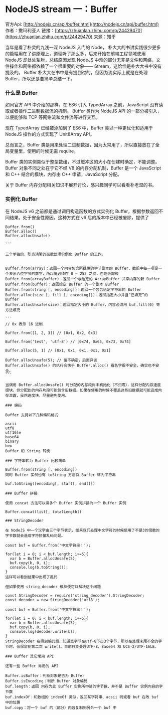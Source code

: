 # NodeJS stream 一：Buffer
官方Api: [http://nodejs.cn/api/buffer.html](http://nodejs.cn/api/buffer.html)
作者：撒玛利亚人
链接：[https://zhuanlan.zhihu.com/p/24429470](https://zhuanlan.zhihu.com/p/24429470)
来源：知乎

当年是看了朴灵的九浅一深 NodeJS 入门的 Node， 朴大大的书讲实践很少更多的篇幅用在了讲原理上，道理听了那么多，后来开始在前端工程领域使用 NodeJS 却处处掣肘，总结原因发现 NodeJS 中难的部分无非是文件和网络，文件操作和网络都依赖了一个很重要的对象—— Stream，这恰恰是朴大大书中没有提及的。
Buffer 朴大大在书中是有提到过的，但因为流实际上就是在处理 Buffer，所以还是要简单总结一下。

### 什么是 Buffer

如同官方 API 中介绍的那样，在 ES6 引入 TypedArray 之前，JavaScript 没有读取或者操作二进制数据流的机制。 Buffer 类作为 NodeJS API 的一部分被引入，以便能够和 TCP 等网络流和文件流等进行交互。

现在 TypedArray 已经被添加到了 ES6 中，Buffer 类以一种更优化和适用于 NodeJS 操作的方式实现了 Unit8Array API。

总而言之，Buffer 类是用来处理二进制数据，因为太常用了，所以直接放在了全局变量里，使用的时候无需 require。

Buffer 类的实例类似于整型数组，不过缓冲区的大小在创建时确定，不能调整。Buffer 对象不同之处在于它不经 V8 的内存分配机制，Buffer 是一个 JavaScript 和 C++ 结合的模块，内存由 C++ 申请，JavaScript 分配。

关于 Buffer 内存分配相关知识不展开讨论，感兴趣同学可以看看朴老湿的书。

### 实例化 Buffer

在 NodeJS v6 之前都是通过调用构造函数的方式实例化 Buffer，根据参数返回不同结果。处于安全性原因，这种方式在 v6 后的版本中已经被废除，提供了

````
Buffer.from()
Buffer.alloc()
Buffer.allocUnsafe()

```

三个单独的，职责清晰的函数处理实例化 Buffer 的工作。


Buffer.from(array)：返回一个内容包含所提供的字节副本的 Buffer，数组中每一项是一个表示八位字节的数字，所以值必须在 0 ~ 255 之间，否则会取模
Buffer.from(arrayBuffer)：返回一个与给定的 ArrayBuffer 共享内存的新 Buffer
Buffer.from(buffer)：返回给定 Buffer 的一个副本 Buffer
Buffer.from(string [, encoding])：返回一个包含给定字符串的 Buffer
Buffer.alloc(size [, fill [, encoding]])：返回指定大小并且“已填充”的 Buffer
Buffer.allocUnsafe(size)：返回指定大小的 Buffer，内容必须用 buf.fill(0) 等方法填充

```
// 0x 表示 16 进制

Buffer.from([1, 2, 3]) // [0x1, 0x2, 0x3]

Buffer.from('test', 'utf-8') // [0x74, 0x65, 0x73, 0x74]

Buffer.alloc(5, 1) // [0x1, 0x1, 0x1, 0x1, 0x1]

Buffer.allocUnsafe(5); // 值不确定，后面详谈
Buffer.allocUnsafe() 的执行会快于 Buffer.alloc() 看名字很不安全，确实也不安全。
```

当调用 Buffer.allocUnsafe() 时分配的内存段尚未初始化（不归零），这样分配内存速度很块，但分配到的内存片段可能包含旧数据。如果在使用的时候不覆盖这些旧数据就可能造成内存泄露，虽然速度快，尽量避免使用。

### 编码

Buffer 支持以下几种编码格式

ascii
utf8
utf16le
base64
binary
hex
Buffer 和 String 转换

### 字符串转为 Buffer 比较简单

Buffer.from(string [, encoding])
同时 Buffer 实例也有 toString 方法将 Buffer 转为字符串

buf.toString([encoding[, start[, end]]])

### Buffer 拼接

使用 concat 方法可以讲多个 Buffer 实例拼接为一个 Buffer 实例

Buffer.concat(list[, totalLength])

### StringDecoder

在 NodeJS 中一个汉字由三个字节表示，如果我们处理中文字符的时候使用了不是3的倍数的字节数就会造成字符拼接乱码问题。

const buf = Buffer.from('中文字符串！');

for(let i = 0; i < buf.length; i+=5){
  var b = Buffer.allocUnsafe(5);
  buf.copy(b, 0, i);
  console.log(b.toString());
}
这样可以看到结果中出现了乱码

但如果使用 string_decoder 模块便可以解决这个问题

const StringDecoder = require('string_decoder').StringDecoder;
const decoder = new StringDecoder('utf8');

const buf = Buffer.from('中文字符串！');

for(let i = 0; i < buf.length; i+=5){
  var b = Buffer.allocUnsafe(5);
  buf.copy(b, 0, i);
  console.log(decoder.write(b));
}
StringDecoder 在得到编码后，知道宽字节在utf-8下占3个字节，所以在处理末尾不全的字节时，会保留到第二次 write()。目前只能处理UTF-8、Base64 和 UCS-2/UTF-16LE。

### Buffer 其它常用 API

还有一些 Buffer 常用的 API

Buffer.isBuffer：判断对象是否为 Buffer
Buffer.isEncoding：判断 Buffer 对象编码
buf.length：返回 内存为此 Buffer 实例所申请的字节数，并不是 Buffer 实例内容的字节数
buf.indexOf：和数组的 indexOf 类似，返回某字符串、acsii 码或者 buf 在改 buf 中的位置
buf.copy：将一个 buf 的（部分）内容复制到另外一个 buf 中
